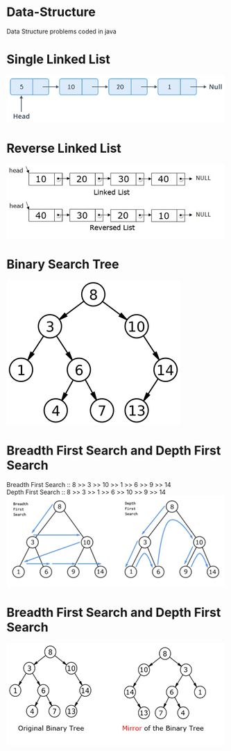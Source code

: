 # Data-Structure
Data Structure problems coded in java

# Single Linked List
<img src="/images/linked_list.png"/>

# Reverse Linked List
<img src="/images/reverse_linked_list.png"/>

# Binary Search Tree
<img src="/images/bst.png"/>

# Breadth First Search and Depth First Search

Breadth First Search :: 8 >> 3 >> 10 >> 1 >> 6 >> 9 >> 14  
Depth First Search :: 8 >> 3 >> 1 >> 6 >> 10 >> 9 >> 14
<img src="/images/bfs_dfs.png"/>

# Breadth First Search and Depth First Search
<img src="/images/mirror of BST.png"/>